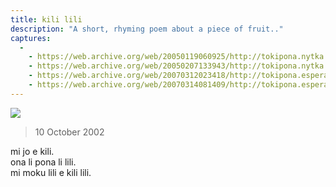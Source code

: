 ```yaml
---
title: kili lili
description: "A short, rhyming poem about a piece of fruit.."
captures:
  -
    - https://web.archive.org/web/20050119060925/http://tokipona.nytka.org:80/text/kili.html
    - https://web.archive.org/web/20050207133943/http://tokipona.nytka.org:80/text/kili.html
    - https://web.archive.org/web/20070312023418/http://tokipona.esperanto-jeunes.org:80/text/kili.html
    - https://web.archive.org/web/20070314081409/http://tokipona.esperanto-jeunes.org:80/text/kili.html
---
```


![](/images/kili.jpg)
> 10 October 2002

mi jo e kili.  
ona li pona li lili.  
mi moku lili e kili lili.
